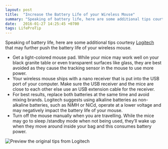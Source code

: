 ```yaml
---
layout: post
title:  "Increase the Battery Life of your Wireless Mouse"
summary: "Speaking of battery life, here are some additional tips courtesy Logitech that may further push the battery life of your wireless mouse."
date:   2016-01-27 14:25:45 +0700
tags: LifeProTip
---
```

Speaking of battery life, here are some additional tips courtesy [Logitech] that may further push the battery life of your wireless mouse.

* Get a light-colored mouse pad. While your mice may work well on your black granite table or even transparent surfaces like glass, they are best avoided as they cause the tracking sensor in the mouse to use more power.
* Your wireless mouse ships with a nano receiver that is put into the USB port of your computer. Make sure the USB receiver and the mice are close to each other else use an USB extension cable for the receiver.
* For best results, replace both batteries at the same time and avoid mixing brands. Logitech suggests using alkaline batteries as non-alkaline batteries, such as NiMH or NiCd, operate at a lower voltage and may negatively impact the battery life of your mouse.
* Turn off the mouse manually when you are travelling. While the mice may go to sleep /standby mode when not being used, they’ll wake up when they move around inside your bag and this consumes battery power.

![Preview the original tips from Logitech](https://i.imgur.com/YnDAQj7.png)

[Logitech]: http://web.archive.org/web/20140420100822/http://www.logitech.com/en-us/mice-pointers/articles/6771
